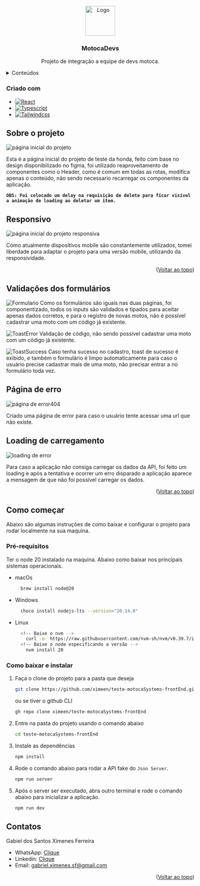 
<br />
<div align="center">
  <a href="https://github.com/ximeen/teste-motocaSystems-frontEnd">
    <img src="public/readmeImages/logoMotoca.png" alt="Logo" width="80" height="80">
  </a>

<h3 align="center">MotocaDevs</h3>

  <p align="center">
    Projeto de integração a equipe de devs motoca.
    <br />
  
  </p>
</div>

<details>
  <summary>Conteúdos</summary>
  <ol>
    <li>
      <a href="#sobre-o-projeto">Sobre o projeto</a>
      <ul>
        <li><a href="#criado-com">Criado com</a></li>
        <li><a href="#responsivo">Responsivo</a></li>
        <li><a href="#validações-dos-formulários">Validações dos formulários</a></li>
        <li><a href="#página-de-erro">Página de error 404</a></li>
      </ul>
    </li>
    <li>
      <a href="#como-começar">Como começar</a>
      <ul>
        <li><a href="#pré-requisitos">Pré-requisitos</a></li>
        <li><a href="#como-baixar-e-instalar">Instalação</a></li>
      </ul>
    </li>
    <li><a href="#contatos">Contatos</a></li>
  </ol>
</details>

### Criado com

* [![React][React.js]][React-url]
* [![Typescript][Typescript]][Typescript-url]
* [![Tailwindcss][Tailwindcss]][Tailwindcss-url]
<!-- * [![Zod][Zod]][Zod-url]
* [![ReactQuery][ReactQuery]][ReactQuery-url] -->



## Sobre o projeto
![página inicial do projeto][homepage-screenshot]

Esta é a página inicial do projeto de teste da honda, feito com base no design disponibilizado no figma, foi utilizado reaproveitamento de componentes como o Header, como é comum em todas as rotas, modifica apenas o conteúdo, não sendo necessario recarregar os componentes da aplicação.

<strong > `OBS: Foi colocado um delay na requisição de delete para ficar visível a animação de loading ao deletar um item.` </strong >

## Responsivo
![página inicial do projeto responsiva][homepageResponsive-screenshot]

Como atualmente dispositivos mobile são constantemente utilizados, tomei liberdade para adaptar o projeto para uma versão mobile, utilizando da responsividade.

<p align="right">(<a href="#criado-com">Voltar ao topo</a>)</p>


## Validações dos formulários
![Formulario][formValidations]
  Como os formulários são iguais nas duas páginas, foi componentizado, todos os inputs são validados e tipados para aceitar apenas dados corretos, e para o registro de novas motos, não é possível cadastrar uma moto com um código já existente.

![ToastError][toastErrorCode]
  Validação de código, não sendo possível cadastrar uma moto com um código já existente.

![ToastSuccess][toastSuccessRegister]
  Caso tenha sucesso no cadastro, toast de sucesso é exibido, e também o formulário é limpo automaticamente para caso o usuário precise cadastrar mais de uma moto, não precisar entrar a no formulário toda vez.

## Página de erro 
![página de error404][error404Page-screenshot]

Criado uma página de error para caso o usuário tente acessar uma url que não existe.

## Loading de carregamento

![loading de error][loadingErrorPage-gif]

Para caso a aplicação não consiga carregar os dados da API, foi feito um loading e após a tentativa e ocorrer um erro disparado a aplicação aparece a mensagem de que não foi possível carregar os dados. 


<p align="right">(<a href="#criado-com">Voltar ao topo</a>)</p>


<!-- GETTING STARTED -->
## Como começar

Abaixo são algumas instruções de como baixar e configurar o projeto para rodar localmente na sua maquina.

### Pré-requisitos

Ter o node 20 instalado na maquina. Abaixo como baixar nos principais sistemas operacionais.
* macOs
  ```sh
    brew install node@20
  ```
* Windows
  ```sh
    choco install nodejs-lts --version="20.14.0"
  ```
* Linux
  ```bash
    <!-- Baixe o nvm -->
      curl -o- https://raw.githubusercontent.com/nvm-sh/nvm/v0.39.7/install.sh | bash
    <!-- Baixe o node especificando a versão -->
      nvm install 20
  ```

### Como baixar e instalar

1. Faça o clone do projeto para a pasta que deseja
   ```sh
   git clone https://github.com/ximeen/teste-motocaSystems-frontEnd.git
   ```
   ou se tiver o github CLI
   ```sh
   gh repo clone ximeen/teste-motocaSystems-frontEnd
   ```

2. Entre na pasta do projeto usando o comando abaixo
    ```sh
    cd teste-motocaSystems-frontEnd
    ```
3. Instale as dependências 
   ```sh
   npm install
   ```
3. Rode o comando abaixo para rodar a API fake do `Json Server`.
   ```bash
   npm run server
   ```
3. Após o server ser executado, abra outro terminal e rode o comando abaixo para inicializar a aplicação.
   ```bash
   npm run dev
   ```

<!-- CONTACT -->
## Contatos

Gabiel dos Santos Ximenes Ferreira 
-  WhatsApp: [Clique](https://wa.me/+5599991035812)
-  Linkedin: [Clique](https://www.linkedin.com/in/ximenes-gabriel/)
-  Email: gabriel.ximenes.sf@gmail.com


<p align="right">(<a href="#criado-com">Voltar ao topo</a>)</p>


<!-- MARKDOWN LINKS & IMAGES -->
<!-- https://www.markdownguide.org/basic-syntax/#reference-style-links -->
[contributors-shield]: https://img.shields.io/github/contributors/github_username/repo_name.svg?style=for-the-badge
[contributors-url]: https://github.com/github_username/repo_name/graphs/contributors
[forks-shield]: https://img.shields.io/github/forks/github_username/repo_name.svg?style=for-the-badge
[forks-url]: https://github.com/github_username/repo_name/network/members
[stars-shield]: https://img.shields.io/github/stars/github_username/repo_name.svg?style=for-the-badge
[stars-url]: https://github.com/github_username/repo_name/stargazers
[issues-shield]: https://img.shields.io/github/issues/github_username/repo_name.svg?style=for-the-badge
[issues-url]: https://github.com/github_username/repo_name/issues
[license-shield]: https://img.shields.io/github/license/github_username/repo_name.svg?style=for-the-badge
[license-url]: https://github.com/github_username/repo_name/blob/master/LICENSE.txt
[linkedin-shield]: https://img.shields.io/badge/-LinkedIn-black.svg?style=for-the-badge&logo=linkedin&colorB=555
[linkedin-url]: https://linkedin.com/in/linkedin_username
[homepage-screenshot]: public/readmeImages/homepage.png
[homepageResponsive-screenshot]: public/readmeImages/homepageResponsive.png
[error404Page-screenshot]: public/readmeImages/error404Page.png
[loadingErrorPage-gif]: public/readmeImages/loadingErrorPage.gif
[formValidations]: public/readmeImages/formValidations.png
[toastErrorCode]: public/readmeImages/toastErrorCode.png
[toastSuccessRegister]: public/readmeImages/toastSuccessRegister.png
[React.js]: https://img.shields.io/badge/React-20232A?style=for-the-badge&logo=react&logoColor=61DAFB
[React-url]: https://reactjs.org/
[Typescript]: https://img.shields.io/badge/Typescript-20232A?style=for-the-badge&logo=typescript&logoColor=61DAFB
[Typescript-url]: https://www.typescriptlang.org/
[Tailwindcss]: https://img.shields.io/badge/Tailwindcss-20232A?style=for-the-badge&logo=tailwindcss&logoColor=61DAFB
[Tailwindcss-url]: https://tailwindcss.com/
[Zod]: https://img.shields.io/badge/Zod-20232A?style=for-the-badge&logo=zod&logoColor=61DAFB
[Zod-url]: https://zod.dev/
[ReactQuery]: https://img.shields.io/badge/ReactQuery-20232A?style=for-the-badge&logo=tanstack&logoColor=61DAFB
[ReactQuery-url]: https://tanstack.com/query/latest
